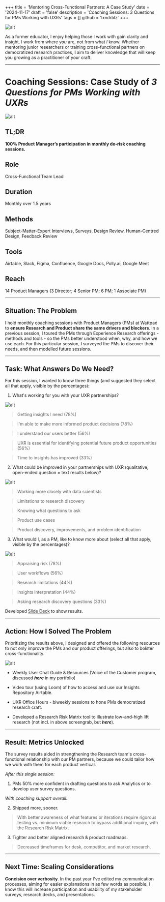 +++
title = 'Mentoring Cross-Functional Partners: A Case Study'
date = '2024-11-17'
draft = 'false'
description = 'Coaching Sessions: 3 Questions for PMs Working with UXRs'
tags = []
github = 'lxndrblz'
+++

![alt](/images/portfolio/leading/why.png)

As a former educator, I enjoy helping those I work with gain clarity and insight. I work from where *you* are, not from what *I* know. Whether mentoring junior researchers or training cross-functional partners on democratized research practices, I aim to deliver knowledge that will keep you growing as a practitioner of your craft.

***

# Coaching Sessions: Case Study of *3 Questions for PMs Working with UXRs*    

![alt](/images/portfolio/leading/3questions_pm.png)

## TL;DR 

**100% Product Manager’s participation in monthly de-risk coaching sessions.**

## Role 

Cross-Functional Team Lead

## Duration

Monthly over 1.5 years 

## Methods

Subject-Matter-Expert Interviews, Surveys, Design Review, Human-Centred Design, Feedback Review  

## Tools

Airtable, Slack, Figma, Confluence, Google Docs, Polly.ai, Google Meet

## Reach 

14 Product Managers (3 Director; 4 Senior PM; 6 PM; 1 Associate PM)

***

## Situation: The Problem  

I hold monthly coaching sessions with Product Managers (PMs) at Wattpad to **ensure Research and Product share the same drivers and blockers**. In a previous session,  I toured the PMs through Experience Research offerings - methods and tools - so the PMs better understood when, why, and how we use each. For this particular session, I surveyed the PMs to discover their needs, and then modelled future sessions. 

***

## Task: What Answers Do We Need?

For this session, I wanted to know three things (and suggested they select all that apply, visible by the percentages): 

1. What's working for you with your UXR partnerships?

![alt](/images/portfolio/leading/q1_pm.png)

> Getting insights I need (78%)

> I'm able to make more informed product decisions (78%)

> I understand our users better (56%)

> UXR is essential for identifying potential future product opportunities (56%)

> Time to insights has improved (33%)

2. What could be improved in your partnerships with UXR (qualitative, open-ended question = text results below)?

![alt](/images/portfolio/leading/q2_pm.png)

> Working more closely with data scientists 

> Limitations to research discovery

> Knowing what questions to ask

> Product use cases 

> Product discovery, improvements, and problem identification 

3. What would I, as a PM, like to know more about (select all that apply, visible by the percentages)?  

![alt](/images/portfolio/leading/q3_pm.png)

> Appraising risk (78%)

> User workflows (56%)

> Research limitations (44%)

> Insights interpretation (44%) 

> Asking research discovery questions (33%)

Developed [Slide Deck](https://drive.google.com/file/d/1Q1TIJe1QdniF3UbAcz7AADO9vk55joxD/view) to show results.

***

## Action: How I Solved The Problem

Prioritizing the results above, I designed and offered the following resources to not only improve the PMs and our product offerings, but also to bolster cross-functionality. 

![alt](/images/portfolio/leading/help_pm.png)

* Weekly User Chat Guide & Resources (Voice of the Customer program, discussed ***here*** in my portfolio)

* Video tour (using Loom) of how to access and use our Insights Repository Airtable.

* UXR Office Hours - biweekly sessions to hone PMs democratized research craft. 

* Developed a Research Risk Matrix tool to illustrate low-and-high lift research (not incl. in above screengrab, but ***here***).

***

## Result: Metrics Unlocked 

The survey results aided in strengthening the Research team's cross-functional relationship with our PM partners, because we could tailor how we work with them for each product vertical.

*After this single session:*

1. PMs 50% more confident in drafting questions to ask Analytics or to develop user survey questions.

*With coaching support overall:*

2. Shipped more, sooner. 

> With better awareness of what features or iterations require rigorous testing vs. minimum viable research to bypass additional inquiry, with the Research Risk Matrix.

3. Tighter and better aligned research & product roadmaps.

> Decreased timeframes for desk, competitor, and market research.

***

## Next Time: Scaling Considerations 

**Concision over verbosity**. In the past year I've edited my communication processes, aiming for easier explanations in as few words as possible. I know this will increase participation and usability of my stakeholder surveys, research decks, and presentations. 





